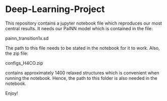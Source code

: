 # Deep-Learning-Project

This repository contains a jupyter notebook file which reproduces our most central results. It needs our PaINN model which is contained in the file:

painn_transition1x.sd

The path to this file needs to be stated in the notebook for it to work. Also, the zip file: 

configs_H4CO.zip

contains approximately 1400 relaxed structures which is convenient when running the notebook. Hence, the path to this folder is also needed in the notebook.

Enjoy!

